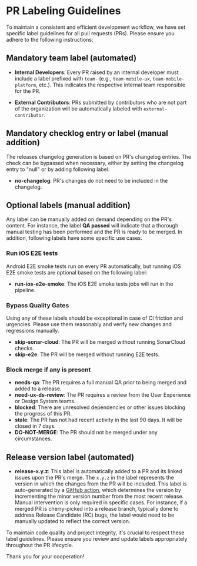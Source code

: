 # PR Labeling Guidelines

To maintain a consistent and efficient development workflow, we have set specific label guidelines for all pull requests (PRs). Please ensure you adhere to the following instructions:

## Mandatory team label (automated)

- **Internal Developers**: Every PR raised by an internal developer must include a label prefixed with `team-` (e.g., `team-mobile-ux`, `team-mobile-platform`, etc.). This indicates the respective internal team responsible for the PR.

- **External Contributors**: PRs submitted by contributors who are not part of the organization will be automatically labeled with `external-contributor`.

## Mandatory checklog entry or label (manual addition)

The releases changelog generation is based on PR's changelog entries.
The check can be bypassed when necessary, either by setting the changelog entry to "null" or by adding following label:

- **no-changelog**: PR's changes do not need to be included in the changelog.

## Optional labels (manual addition)

 Any label can be manually added on demand depending on the PR's content. For instance, the label **QA passed** will indicate that a thorough manual testing has been performed and the PR is ready to be merged. In addition, following labels have some specific use cases.

### Run iOS E2E tests

Android E2E smoke tests run on every PR automatically, but running iOS E2E smoke tests are optional based on the following label:

- **run-ios-e2e-smoke**: The iOS E2E smoke tests jobs will run in the pipeline.

### Bypass Quality Gates

Using any of these labels should be exceptional in case of CI friction and urgencies. Please use them reasonably and verify new changes and regressions manually.

- **skip-sonar-cloud**: The PR will be merged without running SonarCloud checks.
- **skip-e2e**: The PR will be merged without running E2E tests.

### Block merge if any is present

- **needs-qa**: The PR requires a full manual QA prior to being merged and added to a release.
- **need-ux-ds-review**: The PR requires a review from the User Experience or Design System teams.
- **blocked**: There are unresolved dependencies or other issues blocking the progress of this PR.
- **stale**: The PR has not had recent activity in the last 90 days. It will be closed in 7 days.
- **DO-NOT-MERGE**: The PR should not be merged under any circumstances.

## Release version label (automated)

- **release-x.y.z**: This label is automatically added to a PR and its linked issues upon the PR's merge. The `x.y.z` in the label represents the version in which the changes from the PR will be included. This label is auto-generated by a [GitHub action](../workflows/add-release-label.yml), which determines the version by incrementing the minor version number from the most recent release. Manual intervention is only required in specific cases. For instance, if a merged PR is cherry-picked into a release branch, typically done to address Release Candidate (RC) bugs, the label would need to be manually updated to reflect the correct version.

To maintain code quality and project integrity, it's crucial to respect these label guidelines. Please ensure you review and update labels appropriately throughout the PR lifecycle.

Thank you for your cooperation!
